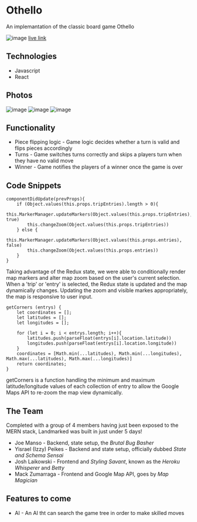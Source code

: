# Othello

An implemantation of the classic board game Othello

![image](https://user-images.githubusercontent.com/63963324/152225503-d916dfd5-5b9d-4eef-ade1-2525d4c35c22.png)
[live link](http://landmarked.herokuapp.com/#/)

## Technologies
- Javascript
- React 

## Photos 
![image](https://user-images.githubusercontent.com/63963324/150466955-c92744a9-ee2a-4f79-93ca-5066bd141ad3.png)
![image](https://user-images.githubusercontent.com/63963324/150466452-18666943-ce4a-47b0-9ea4-ed9ca08a222b.png)
![image](https://user-images.githubusercontent.com/63963324/150466625-1ddf116c-993e-42f2-b485-1985a81a04fc.png)


## Functionality 
 
- Piece flipping logic - Game logic decides whether a turn is valid and flips pieces accordingly 
- Turns - Game switches turns correctly and skips a players turn when they have no valid move 
- Winner - Game notifies the players of a winner once the game is over

## Code Snippets 

```
componentDidUpdate(prevProps){
    if (Object.values(this.props.tripEntries).length > 0){ 
        this.MarkerManager.updateMarkers(Object.values(this.props.tripEntries), true)
        this.changeZoom(Object.values(this.props.tripEntries))
    } else { 
        this.MarkerManager.updateMarkers(Object.values(this.props.entries), false)
        this.changeZoom(Object.values(this.props.entries))
    }
}
 ```
Taking advantage of the Redux state, we were able to conditionally render map markers and alter map zoom based on the user's current selection. When a 'trip' or 'entry' is selected, the Redux state is updated and the map dynamically changes. Updating the zoom and visible markes appropriately, the map is responsive to user input. 

``` 
getCorners (entrys) {
    let coordinates = [];
    let latitudes = [];
    let longitudes = [];

    for (let i = 0; i < entrys.length; i++){
        latitudes.push(parseFloat(entrys[i].location.latitude))
        longitudes.push(parseFloat(entrys[i].location.longitude))
    }
    coordinates = [Math.min(...latitudes), Math.min(...longitudes), Math.max(...latitudes), Math.max(...longitudes)]        
    return coordinates;
}  
```
getCorners is a function handling the minimum and maximum latitude/longitude values of each collection of entry to allow the Google Maps API to re-zoom the map view dynamically.



## The Team

Completed with a group of 4 members having just been exposed to the MERN stack, Landmarked was built in just under 5 days! 
- Joe Manso - Backend, state setup, the *Brutal Bug Basher*
- Yisrael (Izzy) Peikes - Backend and state setup, officially dubbed *State and Schema Sensai*
- Josh Laikowski - Frontend and *Styling Savant*, known as the *Heroku Whisperer* and *Betty*
- Mack Zumarraga - Frontend and Google Map API, goes by *Map Magician*

## Features to come
- AI - An AI tht can search the game tree in order to make skilled moves
